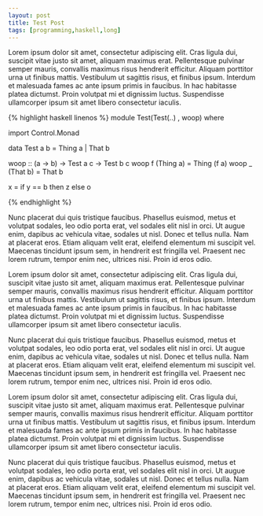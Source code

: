 ```yaml
---
layout: post
title: Test Post
tags: [programming,haskell,long]
---
```

Lorem ipsum dolor sit amet, consectetur adipiscing elit. Cras ligula dui, suscipit vitae justo sit amet, aliquam maximus erat. Pellentesque pulvinar semper mauris, convallis maximus risus hendrerit efficitur. Aliquam porttitor urna ut finibus mattis. Vestibulum ut sagittis risus, et finibus ipsum. Interdum et malesuada fames ac ante ipsum primis in faucibus. In hac habitasse platea dictumst. Proin volutpat mi et dignissim luctus. Suspendisse ullamcorper ipsum sit amet libero consectetur iaculis.

{% highlight haskell linenos %}
module Test(Test(..)
            , woop) where

import Control.Monad

data Test a b = Thing a | That b

woop :: (a -> b) -> Test a c -> Test b c
woop f (Thing a) = Thing (f a)
woop _ (That b) = That b

x = if y == b then z else o

{% endhighlight %}


Nunc placerat dui quis tristique faucibus. Phasellus euismod, metus et volutpat sodales, leo odio porta erat, vel sodales elit nisl in orci. Ut augue enim, dapibus ac vehicula vitae, sodales ut nisl. Donec et tellus nulla. Nam at placerat eros. Etiam aliquam velit erat, eleifend elementum mi suscipit vel. Maecenas tincidunt ipsum sem, in hendrerit est fringilla vel. Praesent nec lorem rutrum, tempor enim nec, ultrices nisi. Proin id eros odio.

Lorem ipsum dolor sit amet, consectetur adipiscing elit. Cras ligula dui, suscipit vitae justo sit amet, aliquam maximus erat. Pellentesque pulvinar semper mauris, convallis maximus risus hendrerit efficitur. Aliquam porttitor urna ut finibus mattis. Vestibulum ut sagittis risus, et finibus ipsum. Interdum et malesuada fames ac ante ipsum primis in faucibus. In hac habitasse platea dictumst. Proin volutpat mi et dignissim luctus. Suspendisse ullamcorper ipsum sit amet libero consectetur iaculis.

Nunc placerat dui quis tristique faucibus. Phasellus euismod, metus et volutpat sodales, leo odio porta erat, vel sodales elit nisl in orci. Ut augue enim, dapibus ac vehicula vitae, sodales ut nisl. Donec et tellus nulla. Nam at placerat eros. Etiam aliquam velit erat, eleifend elementum mi suscipit vel. Maecenas tincidunt ipsum sem, in hendrerit est fringilla vel. Praesent nec lorem rutrum, tempor enim nec, ultrices nisi. Proin id eros odio.

Lorem ipsum dolor sit amet, consectetur adipiscing elit. Cras ligula dui, suscipit vitae justo sit amet, aliquam maximus erat. Pellentesque pulvinar semper mauris, convallis maximus risus hendrerit efficitur. Aliquam porttitor urna ut finibus mattis. Vestibulum ut sagittis risus, et finibus ipsum. Interdum et malesuada fames ac ante ipsum primis in faucibus. In hac habitasse platea dictumst. Proin volutpat mi et dignissim luctus. Suspendisse ullamcorper ipsum sit amet libero consectetur iaculis.

Nunc placerat dui quis tristique faucibus. Phasellus euismod, metus et volutpat sodales, leo odio porta erat, vel sodales elit nisl in orci. Ut augue enim, dapibus ac vehicula vitae, sodales ut nisl. Donec et tellus nulla. Nam at placerat eros. Etiam aliquam velit erat, eleifend elementum mi suscipit vel. Maecenas tincidunt ipsum sem, in hendrerit est fringilla vel. Praesent nec lorem rutrum, tempor enim nec, ultrices nisi. Proin id eros odio.

